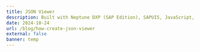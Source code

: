 ```yaml
---
title: JSON Viewer
description: Built with Neptune DXP (SAP Edition), SAPUI5, JavaScript, CSS
date: 2024-10-24
url: /blog/how-create-json-viewer
external: false
banner: temp
---
```

